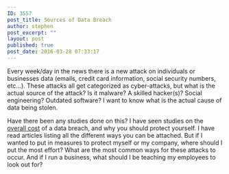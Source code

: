 ```yaml
---
ID: 3557
post_title: Sources of Data Breach
author: stephen
post_excerpt: ""
layout: post
published: true
post_date: 2016-03-28 07:33:17
---
```

Every week/day in the news there is a new attack on individuals or businesses data (emails, credit card information, social security numbers, etc...). These attacks all get categorized as cyber-attacks, but what is the actual source of the attack? Is it malware? A skilled hacker(s)? Social engineering? Outdated software? I want to know what is the actual cause of data being stolen.

Have there been any studies done on this? I have seen studies on the <a href="http://www-03.ibm.com/security/data-breach/" target="_blank">overall cost</a> of a data breach, and why you should protect yourself. I have read articles listing all the different ways you can be attached. But if I wanted to put in measures to protect myself or my company, where should I put the most effort? What are the most common ways for these attacks to occur. And if I run a business, what should I be teaching my employees to look out for?